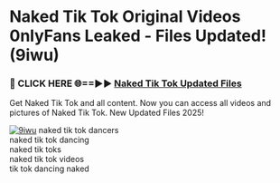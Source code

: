 # Naked Tik Tok Original Videos 0nlyFans Leaked - Files Updated! (9iwu)

<h3>🔴 CLICK HERE 🌐==►► <a href="https://tinyurl.com/yckcrads" rel="nofollow">Naked Tik Tok Updated Files</a></h3>

Get Naked Tik Tok and all content. Now you can access all videos and pictures of Naked Tik Tok. New Updated Files 2025!

[![9iwu](https://i.imgur.com/hpKpOFt.gif)](https://tinyurl.com/yckcrads)
naked tik tok dancers<br>
naked tik tok dancing<br>
naked tik toks<br>
naked tik tok videos<br>
tik tok dancing naked
